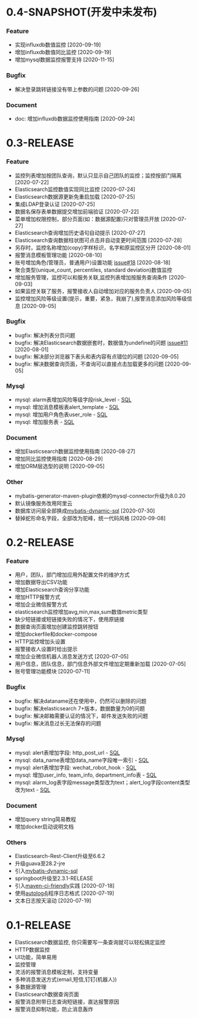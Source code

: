 # 0.4-SNAPSHOT(开发中未发布)

### Feature

* 实现influxdb数值监控 [2020-09-19]
* 增加influxdb数值同比监控 [2020-09-19]
* 增加mysql数据监控报警支持 [2020-11-15]

### Bugfix

* 解决登录跳转链接没有带上参数的问题 [2020-09-26]

### Document

* doc: 增加influxdb数据监控使用指南 [2020-09-24]

# 0.3-RELEASE

### Feature

* 监控列表增加按团队查询，默认只显示自己团队的监控；监控按部门隔离 [2020-07-22]
* Elasticsearch监控数值实现同比监控 [2020-07-24]
* Elasticsearch数据源更新免重启加载 [2020-07-25]
* 集成LDAP登录认证 [2020-07-25]
* 数据名保存表单数据提交增加前端验证 [2020-07-22]
* 菜单增加权限控制，部分页面(如：数据源配置)只对管理员开放 [2020-07-27]
* Elasticsearch查询增加历史语句自动提示 [2020-07-27]
* Elasticsearch查询数据柱状图可点击并自动变更时间范围 [2020-07-28]
* 另存时，监控名称增加(copy)字样标识，名字和原监控区分开 [2020-08-01]
* 报警消息模板管理功能 [2020-08-10]
* 账号增加角色(管理员，普通用户)设置功能 [issue#18](https://github.com/AutohomeCorp/frostmourne/issues/18) [2020-08-18]
* 聚合类型(unique_count, percentiles, standard deviation)数值监控
* 增加服务管理，监控可以和服务关联,监控列表增加按服务查询条件 [2020-09-03]
* 如果监控关联了服务，报警接收人自动增加对应的服务负责人 [2020-09-05]
* 监控增加风险等级设置(提示，重要，紧急，我崩了),报警消息添加风险等级信息 [2020-09-05]

### Bugfix

* bugfix: 解决列表分页问题
* bugfix: 解决Elasticsearch数据嵌套时，数据值为undefine的问题 [issue#11](https://github.com/AutohomeCorp/frostmourne/issues/11) [2020-08-01]
* bugfix: 解决部分浏览器下表头和表内容有点错位的问题 [2020-09-05]
* bugfix: 解决数据查询页面，不查询可以直接点击加载更多的问题 [2020-09-05]

### Mysql

* mysql: alarm表增加风险等级字段risk_level - [SQL](./doc/mysql-schema/2020-07-24/change.sql)
* mysql: 增加消息模板表alert_template - [SQL](./doc/mysql-schema/2020-07-31/alert_template.sql)
* mysql: 增加用户角色表user_role - [SQL](./doc/mysql-schema/2020-08-18/user_role.sql)
* mysql: 增加服务表 - [SQL](./doc/mysql-schema/2020-09-01/change.sql)

### Document

* 增加Elasticsearch数据监控使用指南 [2020-08-27]
* 增加同比监控使用指南 [2020-08-29]
* 增加ORM层选型的说明 [2020-09-05]

### Other

* mybatis-generator-maven-plugin依赖的mysql-connector升级为8.0.20
* 默认镜像服务改用阿里云
* 数据库访问层全部换成[mybatis-dynamic-sql](https://github.com/mybatis/mybatis-dynamic-sql) [2020-07-30]
* 替掉蛇形命名字段，全部改为驼峰，统一代码风格 [2020-09-08]

# 0.2-RELEASE

### Feature

* 用户，团队，部门增加应用外配置文件的维护方式
* 增加数据导出CSV功能
* 增加Elasticsearch查询分享功能
* 增加HTTP报警方式
* 增加企业微信报警方式
* elasticsearch监控增加avg,min,max,sum数值metric类型
* 缺少短链接或短链接失败的情况下，使用原链接
* 数据查询页面增加创建监控跳转按钮
* 增加dockerfile和docker-compose
* HTTP监控增加头设置
* 报警接收人设置时给出提示
* 增加企业微信机器人消息发送方式 [2020-07-05]
* 用户信息，团队信息，部门信息外部文件增加定期重新加载 [2020-07-05]
* 账号管理功能模块 [2020-07-11]

### Bugfix

* bugfix: 解决dataname还在使用中，仍然可以删除的问题
* bugfix: 解决elasticsearch 7+版本，数据数量为0的问题
* bugfix: 解决邮箱需要认证的情况下，邮件发送失败的问题
* bugfix: 解决消息过长无法保存的问题

### Mysql

* mysql: alert表增加字段: http_post_url - [SQL](./doc/mysql-schema/2020-06-01/change.sql)
* mysql: data_name表增加data_name字段唯一索引 - [SQL](./doc/mysql-schema/2020-06-13/change.sql)
* mysql: alert表增加字段: wechat_robot_hook - [SQL](./doc/mysql-schema/2020-07-04/change.sql)
* mysql: 增加user_info, team_info, department_info表 - [SQL](./doc/mysql-schema/2020-07-11/change.sql)
* mysql: alarm_log表字段message类型改为text；alert_log字段content类型改为text - [SQL](./doc/mysql-schema/2020-07-16/change.sql)

### Document

* 增加query string简易教程
* 增加docker启动说明文档

### Others

* Elasticsearch-Rest-Client升级至6.6.2
* 升级guava至28.2-jre
* 引入[mybatis-dynamic-sql](https://github.com/mybatis/mybatis-dynamic-sql)
* springboot升级至2.3.1-RELEASE
* 引入[maven-ci-friendly](https://maven.apache.org/maven-ci-friendly.html)实践 [2020-07-18]
* 使用[autolog4j](https://github.com/AutohomeCorp/autolog4j)程序日志格式 [2020-07-19]
* 文本日志按天滚动 [2020-07-19]

# 0.1-RELEASE

* Elasticsearch数据监控, 你只需要写一条查询就可以轻松搞定监控
* HTTP数据监控
* UI功能，简单易用
* 监控管理
* 灵活的报警消息模板定制，支持变量
* 多种消息发送方式(email,短信,钉钉(机器人))
* 多数据源管理
* Elasticsearch数据查询页面
* 报警消息附带日志查询短链接，直达报警原因
* 报警消息抑制功能，防止消息轰炸
